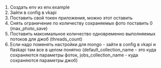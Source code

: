 1) Создать env из env.example
2) Зайти в config в vkapi
3) Поставить свой токен приложения, можно этот оставить
4) Снять ограничение по количеству сохраняемых фото поставить 0 (max_photo_save)
5) Поставить максимальное количество одновременно выполняемых потоков для джоб (threads_count)
6) Если надо поменять настройки для mongo - зайти в config в vkapi и flaskapi там все в целом понятно 
(default_collection_name - это куда сохраняются параметры фоток, jobs_collection_name - куда сохраняются параметры джоб)